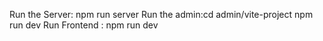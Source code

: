 Run the Server: npm run server
Run the admin:cd admin/vite-project
              npm run dev
Run Frontend : npm run dev
